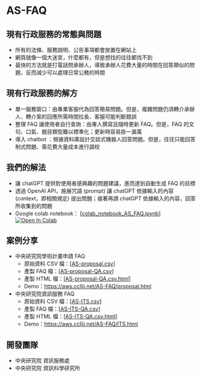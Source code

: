 # AS-FAQ

## 現有行政服務的常態與問題

- 所有的法條、服務說明、公告事項都會放置在網站上
- 網頁就像一個大迷宮，什麼都有，但是想找的往往都找不到
- 最快的方法就是打電話問承辦人，導致承辦人花費大量的時間在回答類似的問題，反而減少可以處理日常公務的時間

## 現有行政服務的解方

- 單一服務窗口：由專業客服代為回答簡易問題。但是，複雜問題仍須轉介承辦人、轉介案的回應所需時間拉長、客服可能判斷錯誤
- 整理 FAQ 讓使用者自行查詢：由專人撰寫且隨時更新 FAQ。但是，FAQ 的文句、口氣、題目類型難以標準化；更新時容易掛一漏萬
- 導入 chatbot ：根據資料庫設計交談式機器人回答問題。但是，往往只能回答制式問題、需花費大量成本進行調校

## 我們的解法

- 讓 chatGPT 提供對使用者感興趣的問題建議，進而達到自動生成 FAQ 的目標
- 透過 OpenAI API，施展咒語 (prompt) 讓 chatGPT 依據輸入的內容 (context，即相關規定) 提出問題；接著再請 chatGPT 依據輸入的內容，回答所收集到的問題
- Google colab notebook： [[colab_notebook_AS_FAQ.ipynb](colab_notebook_AS_FAQ.ipynb)] [![Open In Colab](https://colab.research.google.com/assets/colab-badge.svg)](https://colab.research.google.com/github/AS-AIGFAQ/AS-FAQ/blob/main/colab_notebook_AS_FAQ.ipynb)

## 案例分享

- 中央研究院學術計畫申請 FAQ
  - 原始資料 CSV 檔：[[AS-proposal.csv](examples/AS-proposal.csv)]
  - 產製 FAQ 檔：[[AS-proposal-QA.csv](examples/AS-proposal-QA.csv)]
  - 產製 HTML 檔：[[AS-proposal-QA.csv.html](examples/AS-proposal-QA.csv.html)]
  - Demo：https://aws.cclljj.net/AS-FAQ/proposal.html
- 中央研究院資訊服務 FAQ
  - 原始資料 CSV 檔：[[AS-ITS.csv](examples/AS-ITS.csv)]
  - 產製 FAQ 檔：[[AS-ITS-QA.csv](examples/AS-ITS-QA.csv)]
  - 產製 HTML 檔：[[AS-ITS-QA.csv.html](examples/AS-ITS-QA.csv.html)]
  - Demo：https://aws.cclljj.net/AS-FAQ/ITS.html 

  
## 開發團隊

- 中央研究院 資訊服務處
- 中央研究院 資訊科學研究所
